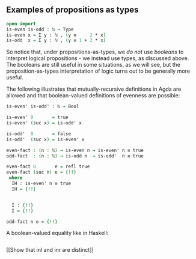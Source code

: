 <!--
```agda
{-# OPTIONS --without-K --safe #-}

module propositions-as-types-examples where

open import general-notation
```
-->
## Examples of propositions as types

```agda
open import
is-even is-odd : ℕ → Type
is-even x = Σ y ꞉ ℕ , (y ≡     2 * x)
is-odd  x = Σ y ꞉ ℕ , (y ≡ 1 + 2 * x)
```
So notice that, under propositions-as-types, we *do not* use *booleans* to interpret logical propositions - we instead use types, as discussed above. The booleans are still useful in some situations, as we will see, but the proposition-as-types interpretation of logic turns out to be generally more useful.

The following illustrates that mutually-recursive definitions in Agda are allowed and that boolean-valued definitions of evenness are possible:
```agda
is-even' is-odd' : ℕ → Bool

is-even' 0       = true
is-even' (suc x) = is-odd' x

is-odd'  0       = false
is-odd'  (suc x) = is-even' x
```

```agda
even-fact : (n : ℕ) → is-even n → is-even' n ≡ true
odd-fact  : (n : ℕ) → is-odd n  → is-odd'  n ≡ true

even-fact 0       e = refl true
even-fact (suc n) e = {!!}
 where
  IH : is-even' n ≡ true
  IH = {!!}


  I : {!!}
  I = {!!}

odd-fact n o = {!!}
```


A boolean-valued equality like in Haskell:
```agda

```


[[Show that inl and inr are distinct]]
